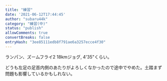 ```yaml
---
title: "練習"
date: '2021-06-12T17:44:45'
author: "subaru44k"
category: "練習(中)"
status: "publish"
allowComments: true
convertBreaks: false
entryHash: "3ee85111edb8f791ae6a3257ecce4f30"
---
```

ランパン、ズームフライ2
18kmジョグ, 4'35"くらい。

どうも左足の足首内側のあたりがよろしくなかったので途中でやめた。土踏まず問題も影響しているかもしれない。
